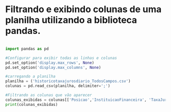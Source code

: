 <h1>Filtrando e exibindo colunas de uma planilha utilizando a biblioteca pandas.</h1>

```python

import pandas as pd

#Configurar para exibir todas as linhas e colunas
pd.set_option('display.max_rows', None)
pd.set_option('display.max_columns', None)

#carregando a planilha
planilha = ('historicotaxajurosdiario_TodosCampos.csv')
colunas = pd.read_csv(planilha, delimiter=';')

#Filtrando as colunas que vão aparecer
colunas_exibidas = colunas[['Posicao','InstituicaoFinanceira', 'TaxaJurosAoMes', 'TaxaJurosAoAno']]
print(colunas_exibidas)
